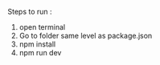 Steps to run :
1) open terminal
2) Go to folder same level as package.json
3) npm install
4) npm run dev
